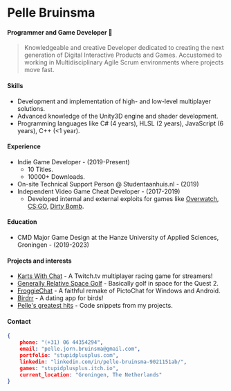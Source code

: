 # Pelle Bruinsma

#### Programmer and Game Developer :wave:
> Knowledgeable and creative Developer dedicated to creating the next generation of Digital Interactive Products and Games. Accustomed to working in Multidisciplinary Agile Scrum environments where projects move fast.

#### Skills

- Development and implementation of high- and low-level multiplayer solutions.
- Advanced knowledge of the Unity3D engine and shader development.
- Programming languages like C# (4 years), HLSL (2 years), JavaScript (6 years), C++ (<1 year).

#### Experience

- Indie Game Developer - (2019-Present)
  - 10 Titles.
  - 10000+ Downloads.
- On-site Technical Support Person @ Studentaanhuis.nl - (2019)
- Independent Video Game Cheat Developer - (2017-2019)
  - Developed internal and external exploits for games like [Overwatch](playoverwatch.com), [CS:GO](https://blog.counter-strike.net/), [Dirty Bomb](https://www.dirtybomb.com/).

#### Education

- CMD Major Game Design at the Hanze University of Applied Sciences, Groningen - (2019-2023)


#### Projects and interests

- [Karts With Chat](https://stupidplusplus.itch.io/kartswithchat) - A Twitch.tv multiplayer racing game for streamers!
- [Generally Relative Space Golf](https://stupidplusplus.itch.io/generally-relative-space-golf) - Basically golf in space for the Quest 2.
- [FroggieChat](https://stupidplusplus.itch.io/froggychat) - A faithful remake of PictoChat for Windows and Android.
- [Birdrr](https://stupidplusplus.itch.io/birdrr) - A dating app for birds!
- [Pelle's greatest hits](https://github.com/Succyboi/Pelle-s-greatest-hits) - Code snippets from my projects.

#### Contact

```json
{
    phone: "(+31) 06 44354294",
    email: "pelle.jorn.bruinsma@gmail.com",
    portfolio: "stupidplusplus.com",
    linkedin: "linkedin.com/in/pelle-bruinsma-9021151ab/",
    games: "stupidplusplus.itch.io",
    current_location: "Groningen, The Netherlands"
}
```
